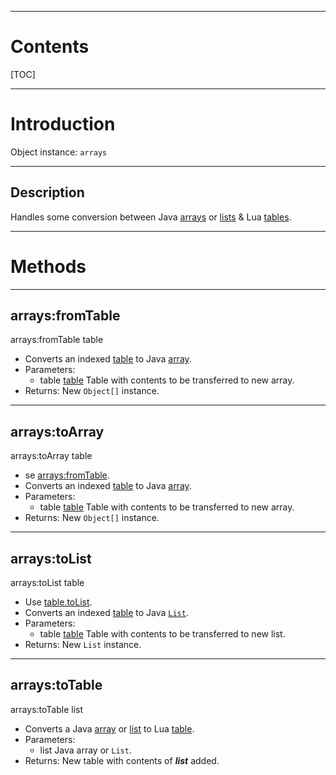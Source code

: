 
---
# Contents

[TOC]


---
# Introduction

Object instance: `arrays`


---
## Description

Handles some conversion between Java [arrays][java.util.Arrays] or [lists][java.util.List] &amp; Lua
[tables][LuaTable].


---
# Methods


---
## arrays:fromTable
<div class="function">
    arrays:fromTable <span class="paramlist">table</span>
</div>

- Converts an indexed [table][LuaTable] to Java [array][java.util.Arrays].
- Parameters:
    - <span class="param">table</span>
      <span class="datatype">[table][LuaTable]</span>
      Table with contents to be transferred to new array.
- Returns: New `Object[]` instance.


---
## arrays:toArray
<div class="function">
    arrays:toArray <span class="paramlist">table</span>
</div>

- <span class="deprecated">se [arrays:fromTable](#arraysfromtable).</span>
- Converts an indexed [table][LuaTable] to Java [array][java.util.Arrays].
- Parameters:
    - <span class="param">table</span>
      <span class="datatype">[table][LuaTable]</span>
      Table with contents to be transferred to new array.
- Returns: New `Object[]` instance.


---
## arrays:toList
<div class="function">
    arrays:toList <span class="paramlist">table</span>
</div>

- <span class="deprecated">Use [table.toList].</span>
- Converts an indexed [table][LuaTable] to Java [`List`][java.util.List].
- Parameters:
    - <span class="param">table</span>
      <span class="datatype">[table][LuaTable]</span>
      Table with contents to be transferred to new list.
- Returns: New `List` instance.


---
## arrays:toTable
<div class="function">
    arrays:toTable <span class="paramlist">list</span>
</div>

- Converts a Java [array][java.util.Arrays] or [list][java.util.List] to Lua [table][LuaTable].
- Parameters:
    - <span class="param">list</span>
      Java array or `List`.
- Returns: New table with contents of ___list___ added.


[table.toList]: /reference/lua/objects/tables/#tabletolist
[tables]: /reference/lua/objects/tables/

[java.lang.Object]: https://docs.oracle.com/en/java/javase/11/docs/api/java.base/java/lang/Object.html
[java.util.Arrays]: https://docs.oracle.com/en/java/javase/11/docs/api/java.base/java/util/Arrays.html
[java.util.List]: https://docs.oracle.com/en/java/javase/11/docs/api/java.base/java/util/List.html

[LuaTable]: http://luaj.org/luaj/3.0/api/org/luaj/vm2/LuaTable.html
